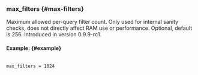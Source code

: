 ### max_filters {#max-filters}

Maximum allowed per-query filter count. Only used for internal sanity checks, does not directly affect RAM use or performance. Optional, default is 256. Introduced in version 0.9.9-rc1.

#### Example: {#example}

```

max_filters = 1024

```